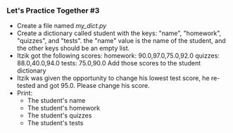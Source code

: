 ### Let's Practice Together \#3

- Create a file named *my_dict.py*
- Create a dictionary called student with the keys: "name", "homework", "quizzes", and "tests".
the "name" value is the name of the student, and the other keys should be an empty list.
- Itzik got the following scores: 
  homework: 90.0,97.0,75.0,92.0
  quizzes: 88.0,40.0,94.0
  tests: 75.0,90.0
  Add those scores to the student dictionary 
- Itzik was given the opportunity to change his lowest test score, he re-tested and got 95.0. Please change his score.
- Print: 
    - The student's name
    - The student's homework
    - The student's quizzes
    - The student's tests
